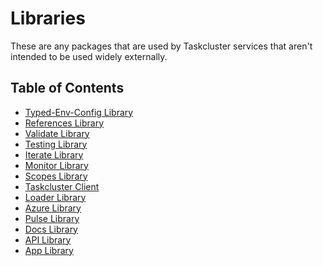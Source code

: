 # Libraries

These are any packages that are used by Taskcluster services that aren't intended to be used widely externally.

## Table of Contents

<!-- TOC BEGIN -->
* [Typed-Env-Config Library](typed-env-config#readme)
* [References Library](references#readme)
* [Validate Library](validate#readme)
* [Testing Library](testing#readme)
* [Iterate Library](iterate#readme)
* [Monitor Library](monitor#readme)
* [Scopes Library](scopes#readme)
* [Taskcluster Client](client#readme)
* [Loader Library](loader#readme)
* [Azure Library](azure#readme)
* [Pulse Library](pulse#readme)
* [Docs Library](docs#readme)
* [API Library](api#readme)
* [App Library](app#readme)
<!-- TOC END -->
